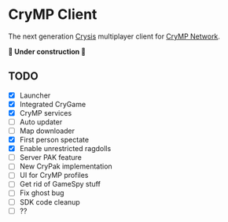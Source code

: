 # CryMP Client

The next generation [Crysis](https://en.wikipedia.org/wiki/Crysis_(video_game)) multiplayer client for
[CryMP Network](https://crymp.net).

**:construction: Under construction :construction:**

## TODO

- [x] Launcher
- [x] Integrated CryGame
- [x] CryMP services
- [ ] Auto updater
- [ ] Map downloader
- [x] First person spectate
- [x] Enable unrestricted ragdolls
- [ ] Server PAK feature
- [ ] New CryPak implementation
- [ ] UI for CryMP profiles
- [ ] Get rid of GameSpy stuff
- [ ] Fix ghost bug
- [ ] SDK code cleanup
- [ ] ??
